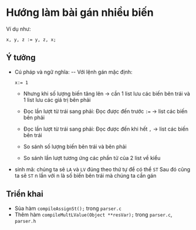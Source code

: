 # Hướng làm bài gán nhiều biến
Ví dụ như: 
```
x, y, z := y, z, x;
```
## Ý tưởng
- Cú pháp và ngữ nghĩa:
	-- Với lệnh gán mặc định: 
    ```
    x:= 1
    ```
	- Nhưng khi số lượng biến tăng lên -> cần 1 list lưu các biến bên trái và 1 list lưu các giá trị bên phải
	- Đọc lần lượt từ trái sang phải: Đọc được đến trước `:=` -> list các biến bên phải
	- Đọc lần lượt từ trái sang phải: Đọc được đến khi hết `,` -> list các biến bên trái
	
	- So sánh số lượng biến bên trái và bên phải
	- So sánh lần lượt tương ứng các phần tử của 2 list về kiểu 
- sinh mã:
	chúng ta sẽ `LA` và `LV` đúng theo thứ tự để có thể `ST`
	Sau đó cũng ta sẽ `ST` n lần với n là số biến bên trái mà chúng ta cần gán
	
## Triển khai
- Sủa hàm `compileAssignSt();` trong `parser.c`
- Thêm hàm `compileMultLValue(Object **resVar);` trong `parser.c`, `parser.h`		 

